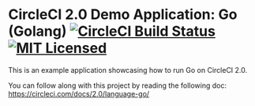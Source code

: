 # CircleCI 2.0 Demo Application: Go (Golang) [![CircleCI Build Status](https://circleci.com/gh/danlmarmot/circleci-demo-go.svg?style=shield)](https://circleci.com/gh/danlmarmot/circleci-demo-go) [![MIT Licensed](https://img.shields.io/badge/license-MIT-blue.svg)](https://raw.githubusercontent.com/circleci/cci-demo-react/master/LICENSE)

This is an example application showcasing how to run Go on CircleCI 2.0.

You can follow along with this project by reading the following doc: https://circleci.com/docs/2.0/language-go/
